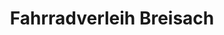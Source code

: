 ---
title: "Fahrradverleih Breisach"
url: /breisach-am-rhein/fahrradverleih-breisach/
shop: vélo
---